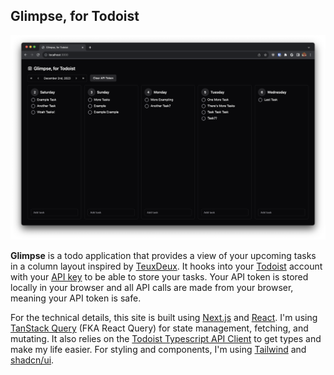 ## Glimpse, for Todoist

![Screenshot of Glimpse](/public/screenshot.png)

**Glimpse** is a todo application that provides a view of your upcoming tasks in a column layout inspired by [TeuxDeux](https://teuxdeux.com/). It hooks into your [Todoist](https://todoist.com/) account with your [API key](https://todoist.com/help/articles/find-your-api-token-Jpzx9IIlB) to be able to store your tasks. Your API token is stored locally in your browser and all API calls are made from your browser, meaning your API token is safe.

For the technical details, this site is built using [Next.js](https://nextjs.org/) and [React](https://react.dev/). I'm using [TanStack Query](https://tanstack.com/query/latest) (FKA React Query) for state management, fetching, and mutating. It also relies on the [Todoist Typescript API Client](https://github.com/doist/todoist-api-typescript) to get types and make my life easier. For styling and components, I'm using [Tailwind](https://tailwindcss.com/) and [shadcn/ui](https://ui.shadcn.com/).
